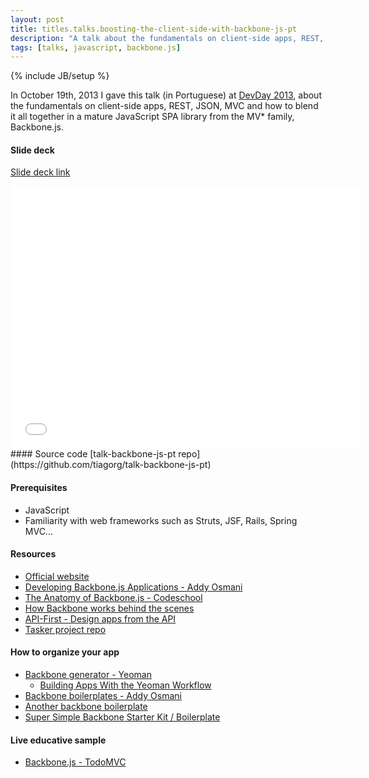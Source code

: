 ```yaml
---
layout: post
title: titles.talks.boosting-the-client-side-with-backbone-js-pt
description: "A talk about the fundamentals on client-side apps, REST, JSON, MVC and how to blend it all together in a mature JavaScript SPA library from the MV* family, Backbone.js."
tags: [talks, javascript, backbone.js]
---
```

{% include JB/setup %}

In October 19th, 2013 I gave this talk (in Portuguese) at [DevDay 2013](http://devday.devisland.com/), about the fundamentals on client-side apps, REST, JSON, MVC and how to blend it all together in a mature JavaScript SPA library from the MV* family, Backbone.js.
<br/>
#### Slide deck
[Slide deck link](//tgarcia.com.br/talk-backbone-js-pt)
<iframe src="//tgarcia.com.br/talk-backbone-js-pt/#/" width="560" height="420" scrolling="no" frameborder="0" allowfullscreen="allowfullscreen"> </iframe>
#### Source code
[talk-backbone-js-pt repo](https://github.com/tiagorg/talk-backbone-js-pt)

#### Prerequisites

* JavaScript
* Familiarity with web frameworks such as Struts, JSF, Rails, Spring MVC...

#### Resources

* [Official website](http://backbonejs.org)
* [Developing Backbone.js Applications - Addy Osmani](http://addyosmani.github.io/backbone-fundamentals)
* [The Anatomy of Backbone.js - Codeschool](http://backbone.codeschool.com)
* [How Backbone works behind the scenes](http://backbonejs.org/docs/backbone.html)
* [API-First - Design apps from the API](http://www.api-first.com/)
* [Tasker project repo](https://github.com/tiagorg/tasker)

#### How to organize your app

* [Backbone generator - Yeoman](https://github.com/yeoman/generator-backbone)
    * [Building Apps With the Yeoman Workflow](http://net.tutsplus.com/tutorials/javascript-ajax/building-apps-with-the-yeoman-workflow/)
* [Backbone boilerplates - Addy Osmani](https://github.com/addyosmani/backbone-boilerplates)
* [Another backbone boilerplate](http://backboneboilerplate.com/)
* [Super Simple Backbone Starter Kit / Boilerplate](http://webapplog.com/super-simple-backbone-starter-kit-boilerplate/)

#### Live educative sample

* [Backbone.js - TodoMVC](http://todomvc.com/architecture-examples/backbone/)